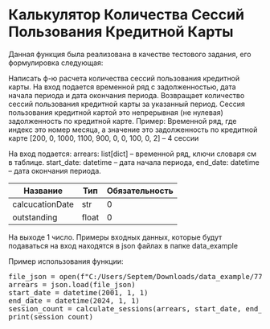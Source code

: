 # Калькулятор Количества Сессий Пользования Кредитной Карты

Данная функция была реализована в качестве тестового задания, его формулировка следующая:

Написать ф-ю расчета количества сессий пользования кредитной карты. На вход подается временной ряд с задолженностью, дата начала периода и дата окончания периода. Возвращает количество сессий пользования кредитной карты за указанный период.
Сессия пользования кредитной картой это непрерывная (не нулевая) задолженность по кредитной карте. 
Пример:
Временной ряд, где индекс это номер месяца, а значение это задолженность по 
кредитной карте
[200, 0, 1000, 1100, 900, 0, 0, 100, 0, 2] – 4 сессии

На вход подается:
arrears: list[dict] – временной ряд, ключи словаря см в таблице.
start_date: datetime – дата начала периода, 
end_date: datetime – дата окончания периода. 

| Название  | Тип | Обязательность |
| ------------- | ------------- | ------------- |
| calcucationDate  | str  | 0  |
| outstanding  | float  | 0  |

На выходе 1 число.
Примеры входных данных, которые будут подаваться на вход находятся в json файлах в папке data_example


Пример использования функции:
<pre>
file_json = open(f"C:/Users/Septem/Downloads/data_example/777.json")
arrears = json.load(file_json)
start_date = datetime(2001, 1, 1)
end_date = datetime(2024, 1, 1)
session_count = calculate_sessions(arrears, start_date, end_date)
print(session_count)
</pre>
